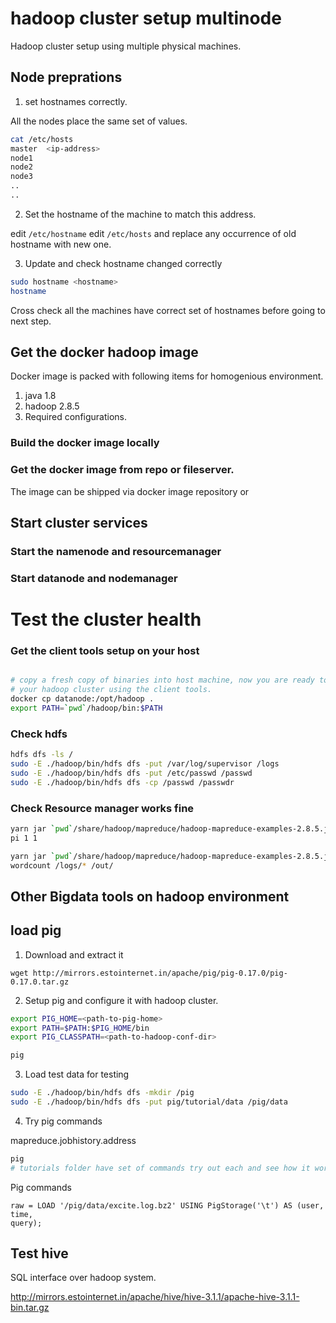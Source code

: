 # hadoop cluster setup multinode

Hadoop cluster setup using multiple physical machines.
## Node preprations

1. set hostnames correctly.

All the nodes place the same set of values.

```bash
cat /etc/hosts 
master  <ip-address>
node1 
node2
node3
..
..
```

2. Set the hostname of the machine to match this address.

edit `/etc/hostname`
edit `/etc/hosts` and replace any occurrence of old hostname with new one.

3. Update and check hostname changed correctly

```bash
sudo hostname <hostname>
hostname
```
Cross check all the machines have correct set of hostnames before going to next
step.

## Get the docker hadoop image

Docker image is packed with following items for homogenious environment.

1. java 1.8
2. hadoop 2.8.5
3. Required configurations.


### Build the docker image locally

### Get the docker image from repo or fileserver.

The image can be shipped via docker image repository  or 

## Start cluster services

### Start the namenode and resourcemanager

### Start datanode and nodemanager

# Test the cluster health

### Get the client tools setup on your host
```bash

# copy a fresh copy of binaries into host machine, now you are ready to connect
# your hadoop cluster using the client tools.
docker cp datanode:/opt/hadoop .
export PATH=`pwd`/hadoop/bin:$PATH

```

### Check hdfs
```bash
hdfs dfs -ls /
sudo -E ./hadoop/bin/hdfs dfs -put /var/log/supervisor /logs
sudo -E ./hadoop/bin/hdfs dfs -put /etc/passwd /passwd
sudo -E ./hadoop/bin/hdfs dfs -cp /passwd /passwdr

```

### Check Resource manager works fine

```bash
yarn jar `pwd`/share/hadoop/mapreduce/hadoop-mapreduce-examples-2.8.5.jar
pi 1 1

yarn jar `pwd`/share/hadoop/mapreduce/hadoop-mapreduce-examples-2.8.5.jar
wordcount /logs/* /out/
```

## Other Bigdata tools on hadoop environment

## load pig

1. Download and extract it

```
wget http://mirrors.estointernet.in/apache/pig/pig-0.17.0/pig-0.17.0.tar.gz
```


2. Setup pig and configure it with hadoop cluster.


```bash
export PIG_HOME=<path-to-pig-home>
export PATH=$PATH:$PIG_HOME/bin
export PIG_CLASSPATH=<path-to-hadoop-conf-dir>

pig
```

3. Load test data for testing

```bash
sudo -E ./hadoop/bin/hdfs dfs -mkdir /pig
sudo -E ./hadoop/bin/hdfs dfs -put pig/tutorial/data /pig/data
```


4. Try pig commands

mapreduce.jobhistory.address

```bash
pig
# tutorials folder have set of commands try out each and see how it works.

```

Pig commands

```
raw = LOAD '/pig/data/excite.log.bz2' USING PigStorage('\t') AS (user, time,
query);

```


## Test hive

SQL interface over hadoop system.

http://mirrors.estointernet.in/apache/hive/hive-3.1.1/apache-hive-3.1.1-bin.tar.gz
